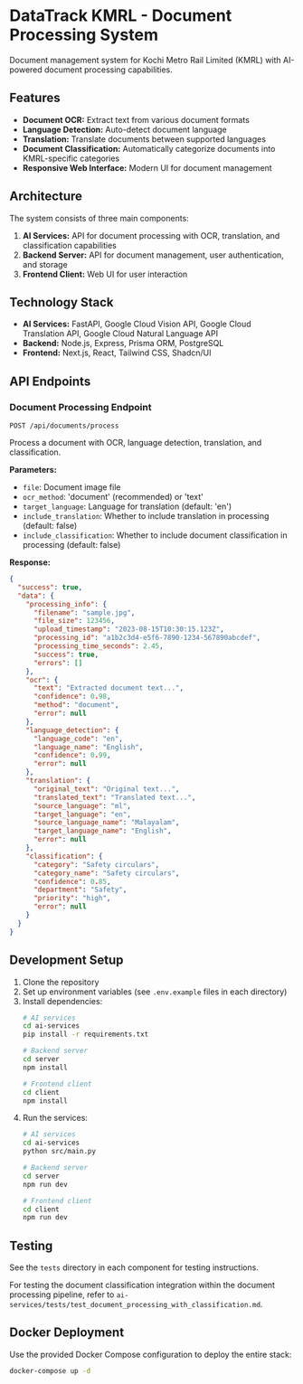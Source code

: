# DataTrack KMRL - Document Processing System

Document management system for Kochi Metro Rail Limited (KMRL) with AI-powered document processing capabilities.

## Features

- **Document OCR:** Extract text from various document formats
- **Language Detection:** Auto-detect document language
- **Translation:** Translate documents between supported languages
- **Document Classification:** Automatically categorize documents into KMRL-specific categories
- **Responsive Web Interface:** Modern UI for document management

## Architecture

The system consists of three main components:

1. **AI Services:** API for document processing with OCR, translation, and classification capabilities
2. **Backend Server:** API for document management, user authentication, and storage
3. **Frontend Client:** Web UI for user interaction

## Technology Stack

- **AI Services:** FastAPI, Google Cloud Vision API, Google Cloud Translation API, Google Cloud Natural Language API
- **Backend:** Node.js, Express, Prisma ORM, PostgreSQL
- **Frontend:** Next.js, React, Tailwind CSS, Shadcn/UI

## API Endpoints

### Document Processing Endpoint

```
POST /api/documents/process
```

Process a document with OCR, language detection, translation, and classification.

**Parameters:**
- `file`: Document image file
- `ocr_method`: 'document' (recommended) or 'text'
- `target_language`: Language for translation (default: 'en')
- `include_translation`: Whether to include translation in processing (default: false)
- `include_classification`: Whether to include document classification in processing (default: false)

**Response:**
```json
{
  "success": true,
  "data": {
    "processing_info": {
      "filename": "sample.jpg",
      "file_size": 123456,
      "upload_timestamp": "2023-08-15T10:30:15.123Z",
      "processing_id": "a1b2c3d4-e5f6-7890-1234-567890abcdef",
      "processing_time_seconds": 2.45,
      "success": true,
      "errors": []
    },
    "ocr": {
      "text": "Extracted document text...",
      "confidence": 0.98,
      "method": "document",
      "error": null
    },
    "language_detection": {
      "language_code": "en",
      "language_name": "English",
      "confidence": 0.99,
      "error": null
    },
    "translation": {
      "original_text": "Original text...",
      "translated_text": "Translated text...",
      "source_language": "ml",
      "target_language": "en",
      "source_language_name": "Malayalam",
      "target_language_name": "English",
      "error": null
    },
    "classification": {
      "category": "Safety circulars",
      "category_name": "Safety circulars",
      "confidence": 0.85,
      "department": "Safety",
      "priority": "high",
      "error": null
    }
  }
}
```

## Development Setup

1. Clone the repository
2. Set up environment variables (see `.env.example` files in each directory)
3. Install dependencies:
   ```bash
   # AI services
   cd ai-services
   pip install -r requirements.txt
   
   # Backend server
   cd server
   npm install
   
   # Frontend client
   cd client
   npm install
   ```
4. Run the services:
   ```bash
   # AI services
   cd ai-services
   python src/main.py
   
   # Backend server
   cd server
   npm run dev
   
   # Frontend client
   cd client
   npm run dev
   ```

## Testing

See the `tests` directory in each component for testing instructions.

For testing the document classification integration within the document processing pipeline, refer to `ai-services/tests/test_document_processing_with_classification.md`.

## Docker Deployment

Use the provided Docker Compose configuration to deploy the entire stack:

```bash
docker-compose up -d
```
